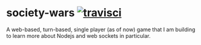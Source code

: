 # society-wars [![travisci](https://travis-ci.org/nmalacarne/society-wars.svg)][travis-url]
A web-based, turn-based, single player (as of now) game that I am building to learn more about Nodejs
and web sockets in particular.

[travis-url]: https://travis-ci.org/nmalacarne/society-wars
